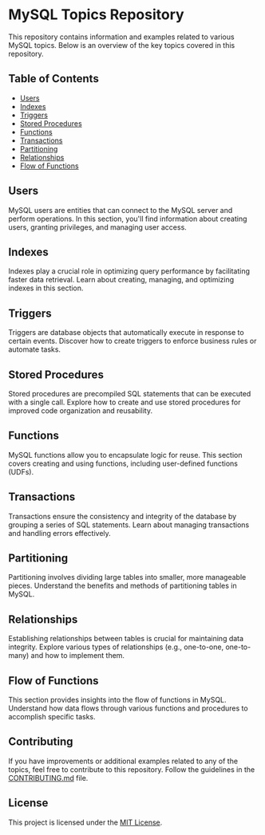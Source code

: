 # MySQL Topics Repository

This repository contains information and examples related to various MySQL topics. Below is an overview of the key topics covered in this repository.

## Table of Contents
- [Users](#users)
- [Indexes](#indexes)
- [Triggers](#triggers)
- [Stored Procedures](#stored-procedures)
- [Functions](#functions)
- [Transactions](#transactions)
- [Partitioning](#partitioning)
- [Relationships](#relationships)
- [Flow of Functions](#flow-of-functions)

## Users

MySQL users are entities that can connect to the MySQL server and perform operations. In this section, you'll find information about creating users, granting privileges, and managing user access.

## Indexes

Indexes play a crucial role in optimizing query performance by facilitating faster data retrieval. Learn about creating, managing, and optimizing indexes in this section.

## Triggers

Triggers are database objects that automatically execute in response to certain events. Discover how to create triggers to enforce business rules or automate tasks.

## Stored Procedures

Stored procedures are precompiled SQL statements that can be executed with a single call. Explore how to create and use stored procedures for improved code organization and reusability.

## Functions

MySQL functions allow you to encapsulate logic for reuse. This section covers creating and using functions, including user-defined functions (UDFs).

## Transactions

Transactions ensure the consistency and integrity of the database by grouping a series of SQL statements. Learn about managing transactions and handling errors effectively.

## Partitioning

Partitioning involves dividing large tables into smaller, more manageable pieces. Understand the benefits and methods of partitioning tables in MySQL.

## Relationships

Establishing relationships between tables is crucial for maintaining data integrity. Explore various types of relationships (e.g., one-to-one, one-to-many) and how to implement them.

## Flow of Functions

This section provides insights into the flow of functions in MySQL. Understand how data flows through various functions and procedures to accomplish specific tasks.

## Contributing

If you have improvements or additional examples related to any of the topics, feel free to contribute to this repository. Follow the guidelines in the [CONTRIBUTING.md](CONTRIBUTING.md) file.

## License

This project is licensed under the [MIT License](LICENSE).
